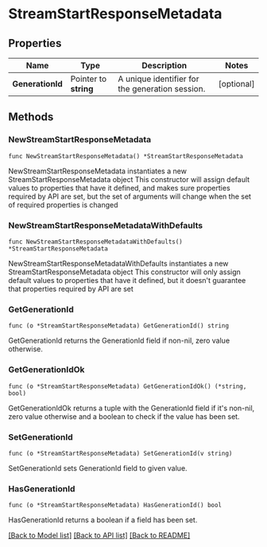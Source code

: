 # StreamStartResponseMetadata

## Properties

Name | Type | Description | Notes
------------ | ------------- | ------------- | -------------
**GenerationId** | Pointer to **string** | A unique identifier for the generation session.  | [optional] 

## Methods

### NewStreamStartResponseMetadata

`func NewStreamStartResponseMetadata() *StreamStartResponseMetadata`

NewStreamStartResponseMetadata instantiates a new StreamStartResponseMetadata object
This constructor will assign default values to properties that have it defined,
and makes sure properties required by API are set, but the set of arguments
will change when the set of required properties is changed

### NewStreamStartResponseMetadataWithDefaults

`func NewStreamStartResponseMetadataWithDefaults() *StreamStartResponseMetadata`

NewStreamStartResponseMetadataWithDefaults instantiates a new StreamStartResponseMetadata object
This constructor will only assign default values to properties that have it defined,
but it doesn't guarantee that properties required by API are set

### GetGenerationId

`func (o *StreamStartResponseMetadata) GetGenerationId() string`

GetGenerationId returns the GenerationId field if non-nil, zero value otherwise.

### GetGenerationIdOk

`func (o *StreamStartResponseMetadata) GetGenerationIdOk() (*string, bool)`

GetGenerationIdOk returns a tuple with the GenerationId field if it's non-nil, zero value otherwise
and a boolean to check if the value has been set.

### SetGenerationId

`func (o *StreamStartResponseMetadata) SetGenerationId(v string)`

SetGenerationId sets GenerationId field to given value.

### HasGenerationId

`func (o *StreamStartResponseMetadata) HasGenerationId() bool`

HasGenerationId returns a boolean if a field has been set.


[[Back to Model list]](../README.md#documentation-for-models) [[Back to API list]](../README.md#documentation-for-api-endpoints) [[Back to README]](../README.md)


